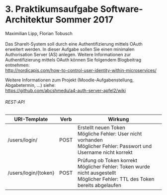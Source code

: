 # 3. Praktikumsaufgabe Software-Architektur Sommer 2017 #
 
Maximilian Lipp, Florian Tobusch<br /><br />
Das ShareIt-System soll durch eine Authentifizierung mittels OAuth erweitert werden. In dieser Aufgabe sollen Sie einen minimalen Authorisation Server (AS) anlegen. Weitere Informationen zur Authentifizierung mittels OAuth können Sie folgendem Blogbeitrag entnehmen:<br />http://nordicapis.com/how-to-control-user-identity-within-microservices/<br />

Weitere Informationen zum Projekt (Moodle-Aufgabenstellung, Abgabetermin, ...) siehe:<br />
https://github.com/abcshmedu/a4-auth-server-apfel2/wiki

###### REST-API
| URI-Template      | Verb          | Wirkung  |
| -------------     |-------------  | ------   |
| /users/login/               | POST          | Erstellt neuen Token<br />Mögliche Fehler: User nicht vorhanden<br />Möglicher Fehler: Passwort und Username nicht korrekt|
| /users/login/{token}         | POST          | Prüfung ob Token korrekt<br />Möglicher Fehler: Token wurde nicht ausgestellt<br />Möglicher Fehler: TTL des Token bereits abgelaufen|

